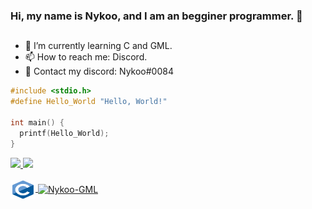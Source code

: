 ### Hi, my name is Nykoo, and I am an begginer programmer. 👋

##

- 🌱 I’m currently learning C and GML.
- 📫 How to reach me: Discord.
- 🥡 Contact my discord: Nykoo#0084

```c
#include <stdio.h>
#define Hello_World "Hello, World!"

int main() {
  printf(Hello_World);
}
```
<div>
  <a href="https://ayo.so/nykoo">
  <img height="180em" src="https://github-readme-stats.vercel.app/api?username=nykoolicar&show_icons=true&theme=dark&include_all_commits=true&count_private=true"/>
  <img height="180em" src="https://github-readme-stats.vercel.app/api/top-langs/?username=nykoolicar&layout=compact&langs_count=7&theme=dark"/>
</div>

  <div style="display: inline_block"><br>
  <img align="center" alt="Nykoo-C" height="30" width="40" src="https://raw.githubusercontent.com/devicons/devicon/master/icons/c/c-original.svg">
   <img align="center" alt="Nykoo-GML" height="30" width="40" src="https://2.bp.blogspot.com/-ZAWvPk1Zwz8/W3A74Ia_W2I/AAAAAAAACFc/Siynl2BlEDoUD8rug2ECGrQdzf5LrnsYwCLcBGAs/s1600/GameMaker%2BStudio%2BUltimate.png">
</div>
  
##
